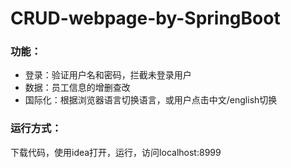 # CRUD-webpage-by-SpringBoot

### 功能：

- 登录：验证用户名和密码，拦截未登录用户
- 数据：员工信息的增删查改
- 国际化：根据浏览器语言切换语言，或用户点击中文/english切换

### 运行方式：
下载代码，使用idea打开，运行，访问localhost:8999
